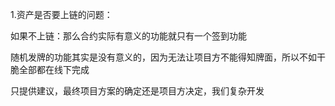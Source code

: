 1.资产是否要上链的问题：



如果不上链：那么合约实际有意义的功能就只有一个签到功能

随机发牌的功能其实是没有意义的，因为无法让项目方不能得知牌面，所以不如干脆全部都在线下完成

只提供建议，最终项目方案的确定还是项目方决定，我们复杂开发